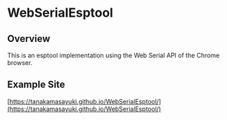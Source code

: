 # WebSerialEsptool

## Overview

This is an esptool implementation using the Web Serial API of the Chrome browser.

## Example Site</h2>
[https://tanakamasayuki.github.io/WebSerialEsptool/](https://tanakamasayuki.github.io/WebSerialEsptool/)
